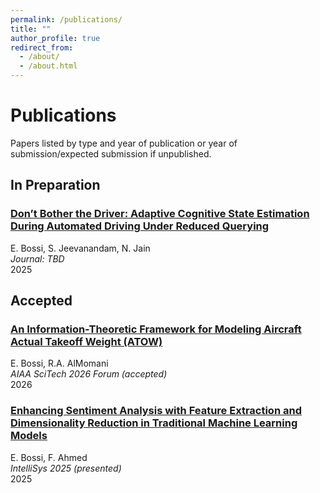 ```yaml
---
permalink: /publications/
title: ""
author_profile: true
redirect_from: 
  - /about/
  - /about.html
---
```


# Publications

Papers listed by type and year of publication or year of submission/expected submission if unpublished.


## In Preparation
### [Don’t Bother the Driver: Adaptive Cognitive State Estimation During Automated Driving Under Reduced Querying](https://bossiemanuele.github.io/portfolio/01_SURF/)  
E. Bossi, S. Jeevanandam, N. Jain      
*Journal: TBD*     
2025    

## Accepted

### [An Information-Theoretic Framework for Modeling Aircraft Actual Takeoff Weight (ATOW)](https://bossiemanuele.github.io/portfolio/02_ATOW/)  
E. Bossi, R.A. AlMomani      
*AIAA SciTech 2026 Forum (accepted)*      
2026

### [Enhancing Sentiment Analysis with Feature Extraction and Dimensionality Reduction in Traditional Machine Learning Models]()  
E. Bossi, F. Ahmed      
*IntelliSys 2025 (presented)*     
2025    
